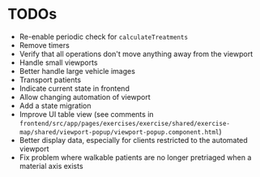 # TODOs

-   Re-enable periodic check for `calculateTreatments`
-   Remove timers
-   Verify that all operations don't move anything away from the viewport
-   Handle small viewports
-   Better handle large vehicle images
-   Transport patients
-   Indicate current state in frontend
-   Allow changing automation of viewport
-   Add a state migration
-   Improve UI table view (see comments in `frontend/src/app/pages/exercises/exercise/shared/exercise-map/shared/viewport-popup/viewport-popup.component.html`)
-   Better display data, especially for clients restricted to the automated viewport
-   Fix problem where walkable patients are no longer pretriaged when a material axis exists

